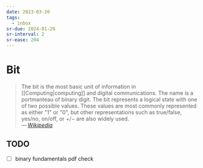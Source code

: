 ```yaml
---
date: 2023-03-20
tags:
  - inbox
sr-due: 2024-01-29
sr-interval: 2
sr-ease: 204
---
```


# Bit

> The bit is the most basic unit of information in [[Computing|computing]] and
> digital communications. The name is a portmanteau of binary digit. The bit
> represents a logical state with one of two possible values. These values are
> most commonly represented as either "1" or "0", but other representations such
> as true/false, yes/no, on/off, or +/− are also widely used.\
> — <cite>[Wikipedia](https://en.wikipedia.org/wiki/Bit)</cite>

## TODO

- [ ] binary fundamentals pdf check
